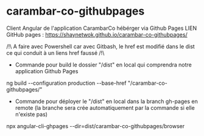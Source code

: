 # carambar-co-githubpages
Client Angular de l'application CarambarCo hébérger via Github Pages
LIEN GitHub pages : https://shaynetwok.github.io/carambar-co-githubpages/

/!\ A faire avec Powershell car avec Gitbash, le href est modifié dans le dist ce qui conduit à un liens href faussé /!\
- Commande pour build le dossier "/dist" en local qui comprendra notre application Github Pages

ng build --configuration production --base-href "/carambar-co-githubpages/"

- Commande pour déployer le "/dist" en local dans la branch gh-pages en remote (la branche sera crée automatiquement par la commande si elle n'existe pas)

npx angular-cli-ghpages --dir=dist/carambar-co-githubpages/browser


